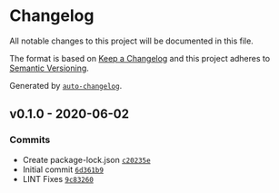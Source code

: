 # Changelog

All notable changes to this project will be documented in this file.

The format is based on [Keep a Changelog](https://keepachangelog.com/en/1.0.0/)
and this project adheres to [Semantic Versioning](https://semver.org/spec/v2.0.0.html).

Generated by [`auto-changelog`](https://github.com/CookPete/auto-changelog).

## v0.1.0 - 2020-06-02

### Commits

- Create package-lock.json [`c20235e`](https://github.com/lushonline/node-graphql-results/commit/c20235e2b87c1e00b3bb30bfb1ab8f30b37f6642)
- Initial commit [`6d361b9`](https://github.com/lushonline/node-graphql-results/commit/6d361b9d55c5d3f69b90cb38fd788ceed4e4aa96)
- LINT Fixes [`9c83260`](https://github.com/lushonline/node-graphql-results/commit/9c8326097a4d8def6f065cd6f17bf094ff92ec36)
